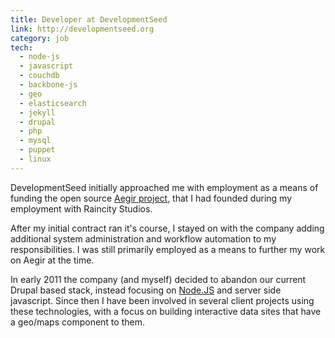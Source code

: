 ```yaml
---
title: Developer at DevelopmentSeed
link: http://developmentseed.org
category: job
tech: 
  - node-js
  - javascript
  - couchdb
  - backbone-js
  - geo
  - elasticsearch
  - jekyll
  - drupal
  - php
  - mysql
  - puppet
  - linux
---
```

DevelopmentSeed initially approached me with employment as a means of funding the open source [Aegir project](http://aegirproject.org), that I had founded during my employment with Raincity Studios.

After my initial contract ran it's course, I stayed on with the company adding additional system administration and workflow automation to my responsibilities. I was still primarily employed as a means to further my work on Aegir at the time.

In early 2011 the company (and myself) decided to abandon our current Drupal based stack, instead focusing on [Node.JS](http://nodejs.org) and server side javascript. Since then I have been involved in several client projects using these technologies, with a focus on building interactive data sites that have a geo/maps component to them.
